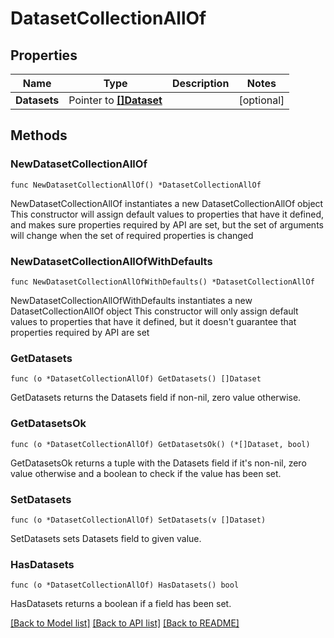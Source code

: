 <!--
 Licensed to the Apache Software Foundation (ASF) under one
 or more contributor license agreements.  See the NOTICE file
 distributed with this work for additional information
 regarding copyright ownership.  The ASF licenses this file
 to you under the Apache License, Version 2.0 (the
 "License"); you may not use this file except in compliance
 with the License.  You may obtain a copy of the License at

   http://www.apache.org/licenses/LICENSE-2.0

 Unless required by applicable law or agreed to in writing,
 software distributed under the License is distributed on an
 "AS IS" BASIS, WITHOUT WARRANTIES OR CONDITIONS OF ANY
 KIND, either express or implied.  See the License for the
 specific language governing permissions and limitations
 under the License.
 -->

# DatasetCollectionAllOf

## Properties

Name | Type | Description | Notes
------------ | ------------- | ------------- | -------------
**Datasets** | Pointer to [**[]Dataset**](Dataset.md) |  | [optional] 

## Methods

### NewDatasetCollectionAllOf

`func NewDatasetCollectionAllOf() *DatasetCollectionAllOf`

NewDatasetCollectionAllOf instantiates a new DatasetCollectionAllOf object
This constructor will assign default values to properties that have it defined,
and makes sure properties required by API are set, but the set of arguments
will change when the set of required properties is changed

### NewDatasetCollectionAllOfWithDefaults

`func NewDatasetCollectionAllOfWithDefaults() *DatasetCollectionAllOf`

NewDatasetCollectionAllOfWithDefaults instantiates a new DatasetCollectionAllOf object
This constructor will only assign default values to properties that have it defined,
but it doesn't guarantee that properties required by API are set

### GetDatasets

`func (o *DatasetCollectionAllOf) GetDatasets() []Dataset`

GetDatasets returns the Datasets field if non-nil, zero value otherwise.

### GetDatasetsOk

`func (o *DatasetCollectionAllOf) GetDatasetsOk() (*[]Dataset, bool)`

GetDatasetsOk returns a tuple with the Datasets field if it's non-nil, zero value otherwise
and a boolean to check if the value has been set.

### SetDatasets

`func (o *DatasetCollectionAllOf) SetDatasets(v []Dataset)`

SetDatasets sets Datasets field to given value.

### HasDatasets

`func (o *DatasetCollectionAllOf) HasDatasets() bool`

HasDatasets returns a boolean if a field has been set.


[[Back to Model list]](../README.md#documentation-for-models) [[Back to API list]](../README.md#documentation-for-api-endpoints) [[Back to README]](../README.md)



